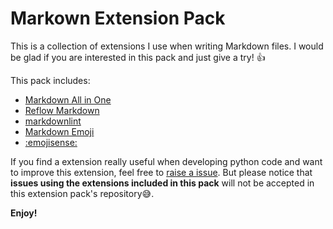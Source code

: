 # Markown Extension Pack

This is a collection of extensions I use when writing Markdown files. I would be
glad if you are interested in this pack and just give a try! :thumbsup:

This pack includes:

- [Markdown All in One](https://marketplace.visualstudio.com/items?itemName=yzhang.markdown-all-in-one)
- [Reflow Markdown](https://marketplace.visualstudio.com/items?itemName=marvhen.reflow-markdown)
- [markdownlint](https://marketplace.visualstudio.com/items?itemName=DavidAnson.vscode-markdownlint)
- [Markdown Emoji](https://marketplace.visualstudio.com/items?itemName=bierner.markdown-emoji)
- [:emojisense:](https://marketplace.visualstudio.com/items?itemName=bierner.emojisense)

If you find a extension really useful when developing python code and want to
improve this extension, feel free to [raise a issue](https://github.com/LeoJhonSong/MarkDown-Extension-Pack/issues).
But please notice that **issues using the extensions included in this pack**
will not be accepted in this extension pack's repository:sweat_smile:.

**Enjoy!**

